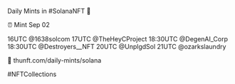 Daily Mints in #SolanaNFT 🚀

⏰ Mint Sep 02

16UTC @1638solcom
17UTC @TheHeyCProject
18:30UTC @DegenAI_Corp
18:30UTC @Destroyers__NFT
20UTC @UnplgdSol
21UTC @ozarkslaundry

🔗 thunft.com/daily-mints/solana

#NFTCollections